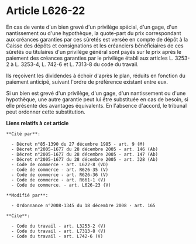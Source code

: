 # Article L626-22

En cas de vente d'un bien grevé d'un privilège spécial, d'un gage, d'un nantissement ou d'une hypothèque, la quote-part du
prix correspondant aux créances garanties par ces sûretés est versée en compte de dépôt à la Caisse des dépôts et
consignations et les créanciers bénéficiaires de ces sûretés ou titulaires d'un privilège général sont payés sur le prix
après le paiement des créances garanties par le privilège établi aux articles L. 3253-2 à L. 3253-4, L. 742-6 et L. 7313-8 du
code du travail. 

Ils reçoivent les dividendes à échoir d'après le plan, réduits en fonction du paiement anticipé, suivant l'ordre de
préférence existant entre eux. 

Si un bien est grevé d'un privilège, d'un gage, d'un nantissement ou d'une hypothèque, une autre garantie peut lui être
substituée en cas de besoin, si elle présente des avantages équivalents. En l'absence d'accord, le tribunal peut ordonner
cette substitution.

**Liens relatifs à cet article**

	**Cité par**:

	  - Décret n°85-1390 du 27 décembre 1985 - art. 9 (M)
	  - Décret n°2005-1677 du 28 décembre 2005 - art. 146 (Ab)
	  - Décret n°2005-1677 du 28 décembre 2005 - art. 147 (Ab)
	  - Décret n°2005-1677 du 28 décembre 2005 - art. 328 (Ab)
	  - Code de commerce - art. L622-8 (VD)
	  - Code de commerce - art. R626-35 (V)
	  - Code de commerce - art. R626-36 (V)
	  - Code de commerce - art. R661-1 (V)
	  - Code de commerce. - art. L626-23 (V)

	**Modifié par**:

	  - Ordonnance n°2008-1345 du 18 décembre 2008 - art. 165

	**Cite**:

	  - Code du travail - art. L3253-2 (V)
	  - Code du travail - art. L7313-8 (V)
	  - Code du travail - art. L742-6 (V)
